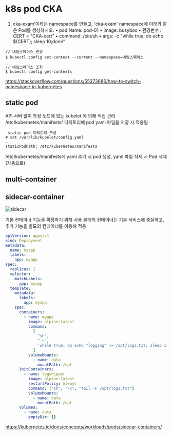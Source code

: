 # k8s pod CKA

1. cka-exam'이라는 namespace를 만들고, 'cka-exam' namespace에 아래와 같은 Pod를 생성하시오.
   • pod Name: pod-01
   • image: busybox
   • 환경변수 : CERT = "CKA-cert"
   • command: /bin/sh
   • args: -c "while true; do echo $(CERT); sleep 10;done"

```
// 네임스페이스 변경
$ kubectl config set-context --current --namespace=네임스페이스
```

```
// 네임스페이스 조회
$ kubectl config get-contexts
```

https://stackoverflow.com/questions/55373686/how-to-switch-namespace-in-kubernetes

## static pod

API 서버 없이 특정 노드에 있는 kubelet 에 의해 직접 관리
/etc/kubernetes/manifests/ 디렉토리에 pod yaml 파일을 저장 시 적용됨

```
 static pod 디렉토리 구성
# cat /var/lib/kubelet/config.yaml
…
staticPodPath: /etc/kubernetes/manifests
```

/etc/kubernetes/manifests에 yaml 추가 시 pod 생성,
yaml 파일 삭제 시 Pod 삭제 (자동으로)

## multi-container

## sidecar-container

![sidecar](https://www.atatus.com/blog/content/images/size/w960/2023/09/sidecar-container-kubernetes.png)

기본 컨테이너 기능을 확장하기 위해 사용
본래의 컨테이너는 기본 서비스에 충실하고,
추가 기능을 별도의 컨테이너를 이용해 적용

```yaml
apiVersion: apps/v1
kind: Deployment
metadata:
  name: myapp
  labels:
    app: myapp
spec:
  replicas: 1
  selector:
    matchLabels:
      app: myapp
  template:
    metadata:
      labels:
        app: myapp
    spec:
      containers:
        - name: myapp
          image: alpine:latest
          command:
            [
              "sh",
              "-c",
              'while true; do echo "logging" >> /opt/logs.txt; sleep 1; done',
            ]
          volumeMounts:
            - name: data
              mountPath: /opt
      initContainers:
        - name: logshipper
          image: alpine:latest
          restartPolicy: Always
          command: ["sh", "-c", "tail -F /opt/logs.txt"]
          volumeMounts:
            - name: data
              mountPath: /opt
      volumes:
        - name: data
          emptyDir: {}
```

https://kubernetes.io/docs/concepts/workloads/pods/sidecar-containers/
